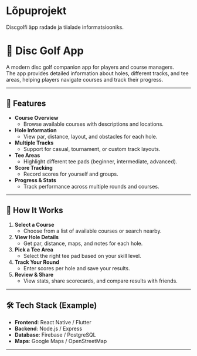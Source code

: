 # Lõpuprojekt
Discgolfi äpp radade ja tiialade informatsiooniks.

# 🥏 Disc Golf App

A modern disc golf companion app for players and course managers.  
The app provides detailed information about holes, different tracks, and tee areas, helping players navigate courses and track their progress.

---

## 📌 Features

- **Course Overview**
  - Browse available courses with descriptions and locations.
- **Hole Information**
  - View par, distance, layout, and obstacles for each hole.
- **Multiple Tracks**
  - Support for casual, tournament, or custom track layouts.
- **Tee Areas**
  - Highlight different tee pads (beginner, intermediate, advanced).
- **Score Tracking**
  - Record scores for yourself and groups.
- **Progress & Stats**
  - Track performance across multiple rounds and courses.

---

## 📱 How It Works

1. **Select a Course**
   - Choose from a list of available courses or search nearby.
2. **View Hole Details**
   - Get par, distance, maps, and notes for each hole.
3. **Pick a Tee Area**
   - Select the right tee pad based on your skill level.
4. **Track Your Round**
   - Enter scores per hole and save your results.
5. **Review & Share**
   - View stats, share scorecards, and compare results with friends.

---

## 🛠️ Tech Stack (Example)

- **Frontend**: React Native / Flutter  
- **Backend**: Node.js / Express  
- **Database**: Firebase / PostgreSQL  
- **Maps**: Google Maps / OpenStreetMap  

---
